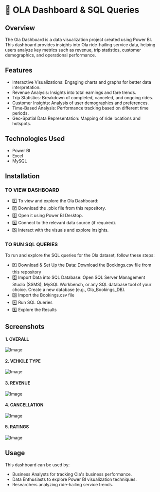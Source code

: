 
# 🚖 OLA Dashboard & SQL Queries


## Overview

The Ola Dashboard is a data visualization project created using Power BI. This dashboard provides insights into Ola ride-hailing service data, helping users analyze key metrics such as revenue, trip statistics, customer demographics, and operational performance.

## Features

- Interactive Visualizations: Engaging charts and graphs for better data interpretation.
-  Revenue Analysis: Insights into total earnings and fare trends.
- Trip Statistics: Breakdown of completed, canceled, and ongoing rides.
- Customer Insights: Analysis of user demographics and preferences.
- Time-Based Analysis: Performance tracking based on different time periods.
- Geo-Spatial Data Representation: Mapping of ride locations and hotspots.

## Technologies Used

- Power BI
- Excel
- MySQL

## Installation
### TO VIEW DASHBOARD
- 1️⃣ To view and explore the Ola Dashboard:
- 2️⃣ Download the .pbix file from this repository.
- 3️⃣ Open it using Power BI Desktop.
- 4️⃣ Connect to the relevant data source (if required).
- 5️⃣ Interact with the visuals and explore insights.

### TO RUN SQL QUERIES
To run and explore the SQL queries for the Ola dataset, follow these steps:

- 1️⃣ Download & Set Up the Data: Download the Bookings.csv file from this repository
- 2️⃣ Import Data into SQL Database: Open SQL Server Management Studio (SSMS), MySQL Workbench, or any SQL database tool of your choice. Create a new database (e.g., Ola_Bookings_DB).
- 3️⃣ Import the Bookings.csv file
- 4️⃣ Run SQL Queries
- 5️⃣ Explore the Results

## Screenshots
#### 1. OVERALL
![Image](https://github.com/user-attachments/assets/4d140083-664f-4578-9bcc-cc8c02d1b31c)
#### 2. VEHICLE TYPE
![Image](https://github.com/user-attachments/assets/d9cd8eed-399f-413f-b142-494d8887ed2b)
#### 3. REVENUE
![Image](https://github.com/user-attachments/assets/ba97bebb-8664-46ef-872a-aa8297b65746)
#### 4. CANCELLATION
![Image](https://github.com/user-attachments/assets/83be8e5b-0e78-4062-9df0-5981a3ad623b)
#### 5. RATINGS
![Image](https://github.com/user-attachments/assets/9c2d449e-5596-4385-9f3a-95d2db8965df)
## Usage

This dashboard can be used by:
- Business Analysts for tracking Ola's business performance.
- Data Enthusiasts to explore Power BI visualization techniques.
- Researchers analyzing ride-hailing service trends.


